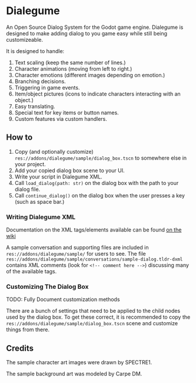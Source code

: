 # Dialegume
An Open Source Dialog System for the Godot game engine. Dialegume is designed to make adding dialog to you game easy while still being customizeable.

It is designed to handle:

1.  Text scaling (keep the same number of lines.)
2.  Character animations (moving from left to right.)
3.  Character emotions (different images depending on emotion.)
4.  Branching decisions.
5.  Triggering in game events.
6.  Item/object pictures (icons to indicate characters interacting with an object.)
7.  Easy translating.
8.  Special text for key items or button names.
9.  Custom features via custom handlers.

## How to

1.  Copy (and optionally customize) `res://addons/dialegume/sample/dialog_box.tscn` to somewhere else in your project.
2.  Add your copied dialog box scene to your UI.
3.  Write your script in Dialegume XML.
4.  Call `load_dialog(path: str)` on the dialog box with the path to your dialog file.
5.  Call `continue_dialog()` on the dialog box when the user presses a key (such as space bar.)

### Writing Dialegume XML

Documentation on the XML tags/elements available can be found [on the wiki](https://github.com/The-Randalorian/Dialegume/wiki/Dialegume-XML-Format)

A sample conversation and supporting files are included in `res://addons/dialegume/sample/` for users to see. The file `res://addons/dialegume/sample/conversations/sample-dialog.tldr-dxml` contains XML comments (look for `<!-- comment here -->`) discussing many of the available tags.

### Customizing The Dialog Box

TODO: Fully Document customization methods

There are a bunch of settings that need to be applied to the child nodes used by the dialog box. To get these correct, it is recommended to copy the `res://addons/dialegume/sample/dialog_box.tscn` scene and customize things from there.

## Credits

The sample character art images were drawn by SPECTRE1.

The sample background art was modeled by Carpe DM.
